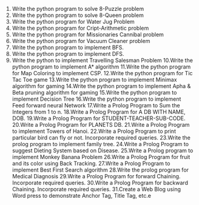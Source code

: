 1. Write the python program to solve 8-Puzzle problem
2. Write the python program to solve 8-Queen problem
3. Write the python program for Water Jug Problem
4. Write the python program for Cript-Arithmetic problem
5. Write the python program for Missionaries Cannibal problem
6. Write the python program for Vacuum Cleaner problem
7. Write the python program to implement BFS.
8. Write the python program to implement DFS.
9. Write the python to implement Travelling Salesman Problem
10.Write the python program to implement A* algorithm
11.Write the python program for Map Coloring to implement CSP.
12.Write the python program for Tic Tac Toe game
13.Write the python program to implement Minimax algorithm for gaming
14.Write the python program to implement Apha & Beta pruning algorithm for gaming
15.Write the python program to implement Decision Tree
16.Write the python program to implement Feed forward neural Network
17.Write a Prolog Program to Sum the Integers from 1 to n.
18.Write a Prolog Program for A DB WITH NAME, DOB.
19.Write a Prolog Program for STUDENT-TEACHER-SUB-CODE.
20.Write a Prolog Program for PLANETS DB.
21.Write a Prolog Program to implement Towers of Hanoi.
22.Write a Prolog Program to print particular bird can fly or not. Incorporate required queries.
23.Write the prolog program to implement family tree.
24.Write a Prolog Program to suggest Dieting System based on Disease.
25.Write a Prolog program to implement Monkey Banana Problem
26.Write a Prolog Program for fruit and its color using Back Tracking.
27.Write a Prolog Program to implement Best First Search algorithm
28.Write the prolog program for Medical Diagnosis
29.Write a Prolog Program for forward Chaining. Incorporate required queries.
30.Write a Prolog Program for backward Chaining. Incorporate required queries.
31.Create a Web Blog using Word press to demonstrate Anchor Tag, Title Tag, etc.e
